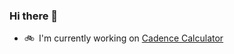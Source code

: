 ### Hi there 👋
* 🚲 I'm currently working on [Cadence Calculator](https://www.walkercsutton.com/projects/cadence-calculator)
